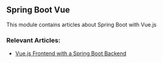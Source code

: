 ## Spring Boot Vue

This module contains articles about Spring Boot with Vue.js

### Relevant Articles:
- [Vue.js Frontend with a Spring Boot Backend](https://www.surya.com/spring-boot-vue-js)
